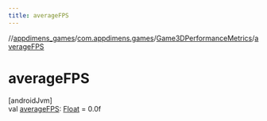 ```yaml
---
title: averageFPS
---
```

//[appdimens_games](../../../index.html)/[com.appdimens.games](../index.html)/[Game3DPerformanceMetrics](index.html)/[averageFPS](average-f-p-s.html)



# averageFPS



[androidJvm]\
val [averageFPS](average-f-p-s.html): [Float](https://kotlinlang.org/api/core/kotlin-stdlib/kotlin/-float/index.html) = 0.0f



